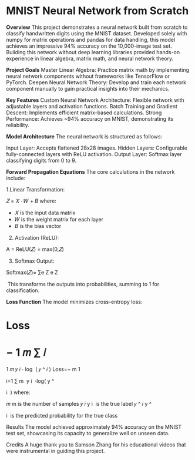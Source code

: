 # MNIST Neural Network from Scratch

**Overview**
This project demonstrates a neural network built from scratch to classify handwritten digits using the MNIST dataset. Developed solely with numpy for matrix operations and pandas for data handling, this model achieves an impressive 94% accuracy on the 10,000-image test set. Building this network without deep learning libraries provided hands-on experience in linear algebra, matrix math, and neural network theory.

**Project Goals**
Master Linear Algebra: Practice matrix math by implementing neural network components without frameworks like TensorFlow or PyTorch.
Deepen Neural Network Theory: Develop and train each network component manually to gain practical insights into their mechanics.

**Key Features**
Custom Neural Network Architecture: Flexible network with adjustable layers and activation functions.
Batch Training and Gradient Descent: Implements efficient matrix-based calculations.
Strong Performance: Achieves ~94% accuracy on MNIST, demonstrating its reliability.

**Model Architecture**
The neural network is structured as follows:

Input Layer: Accepts flattened 28x28 images.
Hidden Layers: Configurable fully-connected layers with ReLU activation.
Output Layer: Softmax layer classifying digits from 0 to 9.

**Forward Propagation Equations**
The core calculations in the network include:

1.Linear Transformation:

𝑍 = 𝑋 ⋅ 𝑊 + 𝐵
where:

 - 𝑋 is the input data matrix
 - 𝑊 is the weight matrix for each layer
 - 𝐵 is the bias vector


2. Activation (ReLU):

 A = ReLU(𝑍) = max(0,𝑍)
⁡

3. Softmax Output:

Softmax(𝑍)= 
∑e 
Z
e 
Z
 
​
This transforms the outputs into probabilities, summing to 1 for classification.

**Loss Function**
The model minimizes cross-entropy loss:

Loss
=
−
1
𝑚
∑
𝑖
=
1
𝑚
𝑦
𝑖
⋅
log
⁡
(
𝑦
^
𝑖
)
Loss=− 
m
1
​
  
i=1
∑
m
​
 y 
i
​
 ⋅log( 
y
^
​
  
i
​
 )
where:

𝑚
m is the number of samples
𝑦
𝑖
y 
i
​
  is the true label
𝑦
^
𝑖
y
^
​
  
i
​
  is the predicted probability for the true class
        
Results
The model achieved approximately 94% accuracy on the MNIST test set, showcasing its capacity to generalize well on unseen data.

Credits
A huge thank you to Samson Zhang for his educational videos that were instrumental in guiding this project.
